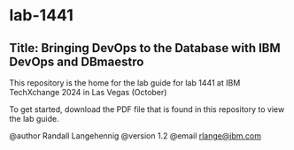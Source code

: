 # lab-1441
## Title: Bringing DevOps to the Database with IBM DevOps and DBmaestro

This repository is the home for the lab guide for lab 1441 at IBM TechXchange 2024 in Las Vegas (October)

To get started, download the PDF file that is found in this repository to view the lab guide.

@author Randall Langehennig
@version 1.2
@email rlange@ibm.com
